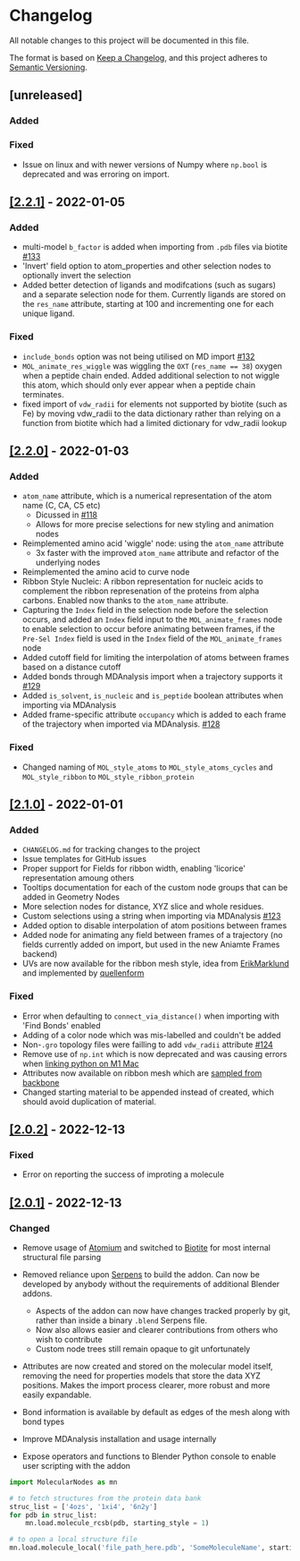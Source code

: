 # Changelog

All notable changes to this project will be documented in this file.

The format is based on [Keep a Changelog](https://keepachangelog.com/en/1.0.0/),
and this project adheres to [Semantic Versioning](https://semver.org/spec/v2.0.0.html).
## [unreleased]

### Added

### Fixed
- Issue on linux and with newer versions of Numpy where `np.bool` is deprecated and was erroring on import.

## [[2.2.1]](https://github.com/BradyAJohnston/MolecularNodes/releases/tag/v2.2.1) - 2022-01-05

### Added
- multi-model `b_factor` is added when importing from `.pdb` files via biotite [#133](https://github.com/BradyAJohnston/MolecularNodes/pull/133)
- 'Invert' field option to atom_properties and other selection nodes to optionally invert the selection
- Added better detection of ligands and modifcations (such as sugars) and a separate selection node for them. Currently ligands are stored on the `res_name` attribute, starting at 100 and incrementing one for each unique ligand.

### Fixed
- `include_bonds` option was not being utilised on MD import [#132](https://github.com/BradyAJohnston/MolecularNodes/pull/132)
- `MOL_animate_res_wiggle` was wiggling the `OXT` (`res_name == 38`) oxygen when a peptide chain ended. Added additional selection to not wiggle this atom, which should only ever appear when a peptide chain terminates.
- fixed import of `vdw_radii` for elements not supported by biotite (such as Fe) by moving vdw_radii to the data dictionary rather than relying on a function from biotite which had a limited dictionary for vdw_radii lookup


## [[2.2.0]](https://github.com/BradyAJohnston/MolecularNodes/releases/tag/v2.2.0) - 2022-01-03

### Added
- `atom_name` attribute, which is a numerical representation of the atom name (C, CA, C5 etc)
  - Dicussed in [#118](https://github.com/BradyAJohnston/MolecularNodes/issues/118)
  - Allows for more precise selections for new styling and animation nodes
- Reimplemented amino acid 'wiggle' node: using the `atom_name` attribute
  - 3x faster with the improved `atom_name` attribute and refactor of the underlying nodes
- Reimplemented the amino acid to curve node
- Ribbon Style Nucleic: A ribbon representation for nucleic acids to complement the ribbon represenation of the proteins from alpha carbons. Enabled now thanks to the `atom_name` attribute.
- Capturing the `Index` field in the selection node before the selection occurs, and added an `Index` field input to the `MOL_animate_frames` node to enable selection to occur before animating between frames, if the `Pre-Sel Index` field is used in the `Index` field of the `MOL_animate_frames` node
- Added cutoff field for limiting the interpolation of atoms between frames based on a distance cutoff
- Added bonds through MDAnalysis import when a trajectory supports it [#129](https://github.com/BradyAJohnston/MolecularNodes/issues/129)
- Added `is_solvent`, `is_nucleic` and `is_peptide` boolean attributes when importing via MDAnalysis
- Added frame-specific attribute `occupancy` which is added to each frame of the trajectory when imported via MDAnalysis. [#128](https://github.com/BradyAJohnston/MolecularNodes/issues/128)

### Fixed
- Changed naming of `MOL_style_atoms` to `MOL_style_atoms_cycles` and `MOL_style_ribbon` to `MOL_style_ribbon_protein`

## [[2.1.0]](https://github.com/BradyAJohnston/MolecularNodes/releases/tag/v2.1.0) - 2022-01-01

### Added 

- `CHANGELOG.md` for tracking changes to the project
- Issue templates for GitHub issues
- Proper support for Fields for ribbon width, enabling 'licorice' representation amoung others
- Tooltips documentation for each of the custom node groups that can be added in Geometry Nodes
- More selection nodes for distance, XYZ slice and whole residues.
- Custom selections using a string when importing via MDAnalysis [#123](https://github.com/BradyAJohnston/MolecularNodes/pull/123)
- Added option to disable interpolation of atom positions between frames
- Added node for animating any field between frames of a trajectory (no fields currently added on import, but used in the new Aniamte Frames backend)
- UVs are now available for the ribbon mesh style, idea from [ErikMarklund](https://github.com/BradyAJohnston/MolecularNodes/issues/77#issuecomment-1273598042) and implemented by [quellenform](https://github.com/quellenform/blender-CurveToMeshUV)

### Fixed

- Error when defaulting to `connect_via_distance()` when importing with 'Find Bonds' enabled
- Adding of a color node which was mis-labelled and couldn't be added
- Non-`.gro` topology files were failling to add `vdw_radii` attribute [#124](https://github.com/BradyAJohnston/MolecularNodes/issues/124)
- Remove use of `np.int` which is now deprecated and was causing errors when [linking python on M1 Mac](https://github.com/BradyAJohnston/MolecularNodes/issues/108#issuecomment-1365540371)
- Attributes now available on ribbon mesh which are [sampled from backbone](https://github.com/BradyAJohnston/MolecularNodes/issues/77)
- Changed starting material to be appended instead of created, which should avoid duplication of material.

## [[2.0.2]](https://github.com/BradyAJohnston/MolecularNodes/releases/tag/v2.0.2) - 2022-12-13

### Fixed

- Error on reporting the success of improting a molecule

## [[2.0.1]](https://github.com/BradyAJohnston/MolecularNodes/releases/tag/v2.0.1) - 2022-12-13

### Changed
- Remove usage of [Atomium](https://github.com/samirelanduk/atomium) and switched to [Biotite](https://github.com/biotite-dev/biotite) for most internal structural file parsing
- Removed reliance upon [Serpens](https://blendermarket.com/products/serpens) to build the addon. Can now be developed by anybody without the requirements of additional Blender addons.
  - Aspects of the addon can now have changes tracked properly by git, rather than inside a binary `.blend` Serpens file.
  - Now also allows easier and clearer contributions from others who wish to contribute
  - Custom node trees still remain opaque to git unfortunately

- Attributes are now created and stored on the molecular model itself, removing the need for properties models that store the data XYZ positions. Makes the import process clearer, more robust and more easily expandable.
- Bond information is available by default as edges of the mesh along with bond types

- Improve MDAnalysis installation and usage internally
- Expose operators and functions to Blender Python console to enable user scripting with the addon

```python
import MolecularNodes as mn

# to fetch structures from the protein data bank
struc_list = ['4ozs', '1xi4', '6n2y']
for pdb in struc_list:
    mn.load.molecule_rcsb(pdb, starting_style = 1)

# to open a local structure file
mn.load.molecule_local('file_path_here.pdb', 'SomeMoleculeName', starting_style = 2)
```
